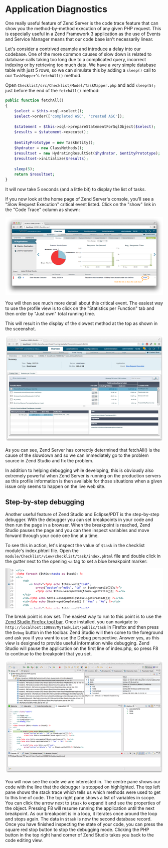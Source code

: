 # Application Diagnostics

One really useful feature of Zend Server is the code trace feature that can show
you the method-by-method execution of any given PHP request. This is especially
useful in a Zend Framework 3 application as the use of Events and Service
Manager means that our code base isn't necessarily linear.

Let's consider a contrived example and introduce a delay into our codebase. One
of the more common causes of slow down is related to database calls taking too
long due to a complicated query, incorrect indexing or by retrieving too much
data. We have a very simple database table with just 5 rows, so we can simulate
this by adding a `sleep()` call to our `TaskMapper`'s `fetchAll()` method.

Open `Checklist/src/Checklist/Model/TaskMapper.php` and add `sleep(5);` just
before the end of the `fetchAll()` method:

```php
public function fetchAll()
{
    $select = $this->sql->select();
    $select->order(['completed ASC', 'created ASC']);

    $statement = $this->sql->prepareStatementForSqlObject($select);
    $results = $statement->execute();

    $entityPrototype = new TaskEntity();
    $hydrator = new ClassMethods();
    $resultset = new HydratingResultSet($hydrator, $entityPrototype);
    $resultset->initialize($results);

    sleep(5);
    return $resultset;
}
```

It will now take 5 seconds (and a little bit) to display the list of tasks.

If you now look at the home page of Zend Server's console, you'll see a "Slow
Request Execution" critical event listed. Click on the "show" link in the "Code
Trace" column as shown:

![image](../images/getting-started-with-zend-studio.server3.png)

You will then see much more detail about this critical event. The easiest way to
use the profile view is to click on the "Statistics per Function" tab and then
order by "Just own" total running time.

This will result in the display of the slowest method at the top as shown in the sceenshot.

![image](../images/getting-started-with-zend-studio.server1.png)

As you can see, Zend Server has correctly determined that fetchAll() is the
cause of the slowdown and so we can immediately go to the problem source in Zend
Studio and fix the problem.

In addition to helping debugging while developing, this is obviously also
extremely powerful when Zend Server is running on the production servers as this
profile information is then available for those situations when a given issue
only seems to happen on the live web site.

## Step-by-step debugging

Another useful feature of Zend Studio and Eclipse/PDT is the step-by-step
debugger. With the debugger you can set breakpoints in your code and then run
the page in a browser. When the breakpoint is reached, Zend Studio pauses the
page and you can then inspect variables and move forward through your code one
line at a time.

To see this in action, let's inspect the value of `$task` in the checklist
module's index.phtml file. Open the
`module/Checklist/view/checklist/task/index.phtml` file and double click in the
gutter next to the opening `<a` tag to set a blue breakpoint marker:

![image](../images/getting-started-with-zend-studio.debug1.png)

The break point is now set. The easiest way to run to this point is to use the
[Zend Studio Firefox tool bar](http://www.zend.com/en/download/155). Once
installed, you can navigate to `http://localhost:10088/MyTaskList/public/task`
in Firefox and then press the `Debug` button in the toolbar. Zend Studio will
then come to the foreground and ask you if you want to use the Debug
perspective. Answer yes, as this view is designed to provide useful information
while debugging. Zend Studio will pause the application on the first line of
index.php, so press F8 to continue to the breakpoint that you set.

![image](../images/getting-started-with-zend-studio.debug2.png)

You will now see the code we are interested in. The centre pane shows our code
with the line that the debugger is stopped on highlighted. The top left pane
shows the stack trace which tells us which methods were used to get to this line
of code. The top right pane shows a list of variables in scope. You can click
the arrow next to `$task` to expand it and see the properties of the object.
Pressing F8 will resume running the application until the next breakpoint. As
our breakpoint is in a loop, it iterates once around the loop and stops again.
The data in `$task` is now the second database record. Once you have finished
inspecting the state of your code, you can press the square red stop button to
stop the debugging mode. Clicking the PHP button in the top right hand corner of
Zend Studio takes you back to the code editing view.
